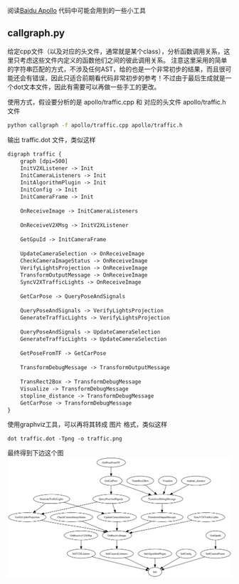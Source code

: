 阅读[Baidu Apollo](https://github.com/ApolloAuto/apollo) 代码中可能会用到的一些小工具

## callgraph.py

给定cpp文件（以及对应的头文件，通常就是某个class），分析函数调用关系，这里只考虑这些文件内定义的函数他们之间的彼此调用关系。
注意这里采用的简单的字符串匹配的方式，不涉及任何AST，给的也是一个非常初步的结果，而且很可能还会有错误，因此只适合前期看代码非常初步的参考！不过由于最后生成就是一个dot文本文件，因此有需要可以再做一些手工的更改。

使用方式，假设要分析的是 apollo/traffic.cpp 和 对应的头文件 apollo/traffic.h 文件
```sh
python callgraph -f apollo/traffic.cpp apollo/traffic.h
```
输出 traffic.dot 文件，类似这样
```
digraph traffic {
	graph [dpi=500]
	InitV2XListener -> Init
	InitCameraListeners -> Init
	InitAlgorithmPlugin -> Init
	InitConfig -> Init
	InitCameraFrame -> Init

	OnReceiveImage -> InitCameraListeners

	OnReceiveV2XMsg -> InitV2XListener

	GetGpuId -> InitCameraFrame

	UpdateCameraSelection -> OnReceiveImage
	CheckCameraImageStatus -> OnReceiveImage
	VerifyLightsProjection -> OnReceiveImage
	TransformOutputMessage -> OnReceiveImage
	SyncV2XTrafficLights -> OnReceiveImage

	GetCarPose -> QueryPoseAndSignals

	QueryPoseAndSignals -> VerifyLightsProjection
	GenerateTrafficLights -> VerifyLightsProjection

	QueryPoseAndSignals -> UpdateCameraSelection
	GenerateTrafficLights -> UpdateCameraSelection

	GetPoseFromTF -> GetCarPose

	TransformDebugMessage -> TransformOutputMessage

	TransRect2Box -> TransformDebugMessage
	Visualize -> TransformDebugMessage
	stopline_distance -> TransformDebugMessage
	GetCarPose -> TransformDebugMessage
}
```

使用graphviz工具，可以再将其转成 图片 格式，类似这样
```
dot traffic.dot -Tpng -o traffic.png
```

最终得到下边这个图
![traffic.png](./traffic.png)
